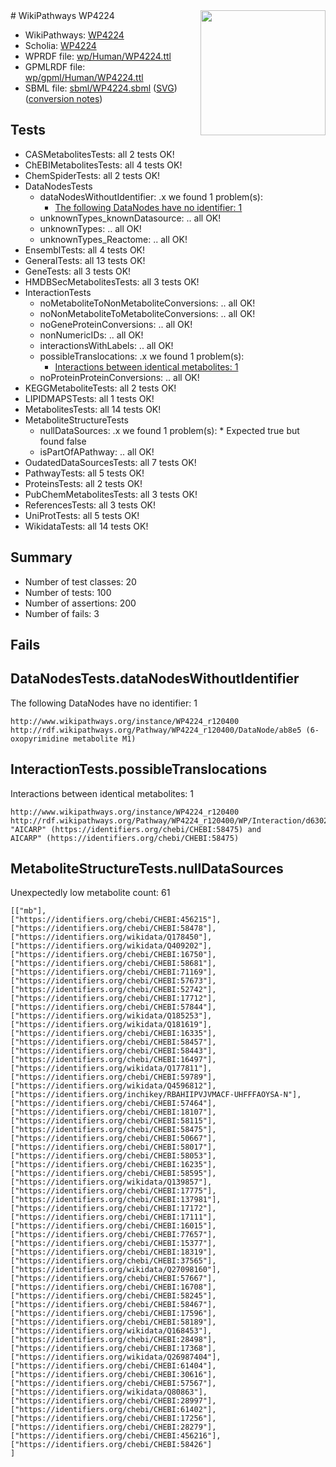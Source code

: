 <img style="float: right; width: 200px" src="../logo.png" />
# WikiPathways WP4224

* WikiPathways: [WP4224](https://identifiers.org/wikipathways:WP4224)
* Scholia: [WP4224](https://scholia.toolforge.org/wikipathways/WP4224)
* WPRDF file: [wp/Human/WP4224.ttl](../wp/Human/WP4224.ttl)
* GPMLRDF file: [wp/gpml/Human/WP4224.ttl](../wp/gpml/Human/WP4224.ttl)
* SBML file: [sbml/WP4224.sbml](../sbml/WP4224.sbml) ([SVG](../sbml/WP4224.svg)) ([conversion notes](../sbml/WP4224.txt))

## Tests
* CASMetabolitesTests: all 2 tests OK!
* ChEBIMetabolitesTests: all 4 tests OK!
* ChemSpiderTests: all 2 tests OK!
* DataNodesTests
    * dataNodesWithoutIdentifier: .x we found 1 problem(s):
        * [The following DataNodes have no identifier: 1](#d2d32fa0)
    * unknownTypes_knownDatasource: .. all OK!
    * unknownTypes: .. all OK!
    * unknownTypes_Reactome: .. all OK!
* EnsemblTests: all 4 tests OK!
* GeneralTests: all 13 tests OK!
* GeneTests: all 3 tests OK!
* HMDBSecMetabolitesTests: all 3 tests OK!
* InteractionTests
    * noMetaboliteToNonMetaboliteConversions: .. all OK!
    * noNonMetaboliteToMetaboliteConversions: .. all OK!
    * noGeneProteinConversions: .. all OK!
    * nonNumericIDs: .. all OK!
    * interactionsWithLabels: .. all OK!
    * possibleTranslocations: .x we found 1 problem(s):
        * [Interactions between identical metabolites: 1](#d59038c4)
    * noProteinProteinConversions: .. all OK!
* KEGGMetaboliteTests: all 2 tests OK!
* LIPIDMAPSTests: all 1 tests OK!
* MetabolitesTests: all 14 tests OK!
* MetaboliteStructureTests
    * nullDataSources: .x we found 1 problem(s):
            * Expected true but found false
    * isPartOfAPathway: .. all OK!
* OudatedDataSourcesTests: all 7 tests OK!
* PathwayTests: all 5 tests OK!
* ProteinsTests: all 2 tests OK!
* PubChemMetabolitesTests: all 3 tests OK!
* ReferencesTests: all 3 tests OK!
* UniProtTests: all 5 tests OK!
* WikidataTests: all 14 tests OK!


## Summary

* Number of test classes: 20
* Number of tests: 100
* Number of assertions: 200
* Number of fails: 3

## Fails

<a name="d2d32fa0" />

## DataNodesTests.dataNodesWithoutIdentifier

The following DataNodes have no identifier: 1
```
http://www.wikipathways.org/instance/WP4224_r120400 http://rdf.wikipathways.org/Pathway/WP4224_r120400/DataNode/ab8e5 (6-oxopyrimidine metabolite M1)
```

<a name="d59038c4" />

## InteractionTests.possibleTranslocations

Interactions between identical metabolites: 1
```
http://www.wikipathways.org/instance/WP4224_r120400 http://rdf.wikipathways.org/Pathway/WP4224_r120400/WP/Interaction/d6302 "AICARP" (https://identifiers.org/chebi/CHEBI:58475) and 
AICARP" (https://identifiers.org/chebi/CHEBI:58475)
```

<a name="91904225" />

## MetaboliteStructureTests.nullDataSources

Unexpectedly low metabolite count: 61
```
[["mb"],
["https://identifiers.org/chebi/CHEBI:456215"],
["https://identifiers.org/chebi/CHEBI:58478"],
["https://identifiers.org/wikidata/Q178450"],
["https://identifiers.org/wikidata/Q409202"],
["https://identifiers.org/chebi/CHEBI:16750"],
["https://identifiers.org/chebi/CHEBI:58681"],
["https://identifiers.org/chebi/CHEBI:71169"],
["https://identifiers.org/chebi/CHEBI:57673"],
["https://identifiers.org/chebi/CHEBI:52742"],
["https://identifiers.org/chebi/CHEBI:17712"],
["https://identifiers.org/chebi/CHEBI:57844"],
["https://identifiers.org/wikidata/Q185253"],
["https://identifiers.org/wikidata/Q181619"],
["https://identifiers.org/chebi/CHEBI:16335"],
["https://identifiers.org/chebi/CHEBI:58457"],
["https://identifiers.org/chebi/CHEBI:58443"],
["https://identifiers.org/chebi/CHEBI:16497"],
["https://identifiers.org/wikidata/Q177811"],
["https://identifiers.org/chebi/CHEBI:59789"],
["https://identifiers.org/wikidata/Q4596812"],
["https://identifiers.org/inchikey/RBAHIIPVJVMACF-UHFFFAOYSA-N"],
["https://identifiers.org/chebi/CHEBI:57464"],
["https://identifiers.org/chebi/CHEBI:18107"],
["https://identifiers.org/chebi/CHEBI:58115"],
["https://identifiers.org/chebi/CHEBI:58475"],
["https://identifiers.org/chebi/CHEBI:50667"],
["https://identifiers.org/chebi/CHEBI:58017"],
["https://identifiers.org/chebi/CHEBI:58053"],
["https://identifiers.org/chebi/CHEBI:16235"],
["https://identifiers.org/chebi/CHEBI:58595"],
["https://identifiers.org/wikidata/Q139857"],
["https://identifiers.org/chebi/CHEBI:17775"],
["https://identifiers.org/chebi/CHEBI:137981"],
["https://identifiers.org/chebi/CHEBI:17172"],
["https://identifiers.org/chebi/CHEBI:17111"],
["https://identifiers.org/chebi/CHEBI:16015"],
["https://identifiers.org/chebi/CHEBI:77657"],
["https://identifiers.org/chebi/CHEBI:15377"],
["https://identifiers.org/chebi/CHEBI:18319"],
["https://identifiers.org/chebi/CHEBI:37565"],
["https://identifiers.org/wikidata/Q27098160"],
["https://identifiers.org/chebi/CHEBI:57667"],
["https://identifiers.org/chebi/CHEBI:16708"],
["https://identifiers.org/chebi/CHEBI:58245"],
["https://identifiers.org/chebi/CHEBI:58467"],
["https://identifiers.org/chebi/CHEBI:17596"],
["https://identifiers.org/chebi/CHEBI:58189"],
["https://identifiers.org/wikidata/Q168453"],
["https://identifiers.org/chebi/CHEBI:28498"],
["https://identifiers.org/chebi/CHEBI:17368"],
["https://identifiers.org/wikidata/Q26987404"],
["https://identifiers.org/chebi/CHEBI:61404"],
["https://identifiers.org/chebi/CHEBI:30616"],
["https://identifiers.org/chebi/CHEBI:57567"],
["https://identifiers.org/wikidata/Q80863"],
["https://identifiers.org/chebi/CHEBI:28997"],
["https://identifiers.org/chebi/CHEBI:61402"],
["https://identifiers.org/chebi/CHEBI:17256"],
["https://identifiers.org/chebi/CHEBI:28279"],
["https://identifiers.org/chebi/CHEBI:456216"],
["https://identifiers.org/chebi/CHEBI:58426"]
]
```

